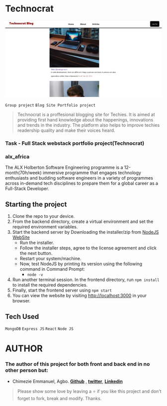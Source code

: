 # Technocrat
![Technocrat](https://github.com/Chimezie1283/alx-portfolio-project/blob/main/my-blog/src/pages/assets/image0.png)

`Group project` `Blog Site Portfolio project`

> Technocrat is a proffesional blogging site for Techies. It is aimed at providing first hand knowledge about the happenings, innovations and trends in the industry. The platform also helps to improve techies readership quality and make their voices heard. 


### Task - Full Stack webstack portfolio project(Technocrat)

### alx_africa
The ALX Holberton Software Engineering programme is a 12-month(70h/week) immersive programme that engages technology enthusiasts and budding software engineers in a variety of programmes across in-demand tech disciplines to prepare them for a global career as a Full-Stack Developer.

## Starting the project

1. Clone the repo to your device.
2. From the backend directory, create a virtual environment and set the required environment variables.
3. Start the backend server by Downloading the installer/zip from [NodeJS WebSite](https://nodejs.org/en/)
    * Run the installer.
    * Follow the installer steps, agree to the license agreement and click the next button.
    * Restart your system/machine.
    * Now, test NodeJS by printing its version using the following command in Command Prompt:
        * ` node -v `
4. Run another terminal session. In the frontend directory, run `npm install` to install the required dependencies.
5. Finally, start the frontend server using `npm start`
6. You can view the website by visiting [http://localhost:3000](http://localhost:3000) in your browser.

## Tech Used

`MongoDB` `Express JS` `React` `Node JS`

# AUTHOR
### The author of this project for both front and back end in no other person but:
* Chimezie Emmanuel, Agbo. **[Github](https://github.com/chimezie1283)** , **[twitter](https://twitter.com/TheEnligthened)**, **[Linkedin](https://www.linkedin.com/in/agbo-chimezie-3a4857179/)**


> Please show some love by leaving a ⭐️ if you like this project and don't forget to fork, break and modify. Thanks. 